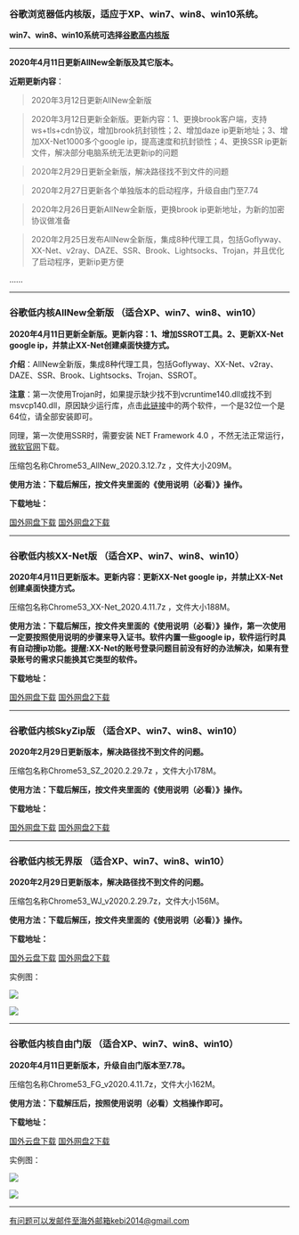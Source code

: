 ### 谷歌浏览器低内核版，适应于XP、win7、win8、win10系统。

**win7、win8、win10系统可选择[谷歌高内核版](https://github.com/Alvin9999/new-pac/wiki/%E9%AB%98%E5%86%85%E6%A0%B8%E7%89%88)**

***

**2020年4月11日更新AllNew全新版及其它版本。**

**近期更新内容**：

> 2020年3月12日更新AllNew全新版

> 2020年3月12日更新全新版。更新内容：1、更换brook客户端，支持ws+tls+cdn协议，增加brook抗封锁性；2、增加daze ip更新地址；3、增加XX-Net1000多个google ip，提高速度和抗封锁性；4、更换SSR ip更新文件，解决部分电脑系统无法更新ip的问题

> 2020年2月29日更新全新版，解决路径找不到文件的问题

> 2020年2月27日更新各个单独版本的启动程序，升级自由门至7.74

> 2020年2月26日更新AllNew全新版，更换brook ip更新地址，为新的加密协议做准备

> 2020年2月25日发布AllNew全新版，集成8种代理工具，包括Goflyway、XX-Net、v2ray、DAZE、SSR、Brook、Lightsocks、Trojan，并且优化了启动程序，更新ip更方便

......

***

### 谷歌低内核AllNew全新版 （适合XP、win7、win8、win10）

**2020年4月11日更新全新版。更新内容：1、增加SSROT工具。2、更新XX-Net google ip，并禁止XX-Net创建桌面快捷方式。**

**介绍**：AllNew全新版，集成8种代理工具，包括Goflyway、XX-Net、v2ray、DAZE、SSR、Brook、Lightsocks、Trojan、SSROT。

**注意**：第一次使用Trojan时，如果提示缺少找不到vcruntime140.dll或找不到msvcp140.dll，原因缺少运行库，点击[此链接](https://www.microsoft.com/en-us/download/details.aspx?id=48145)中的两个软件，一个是32位一个是64位，请全部安装即可。

同理，第一次使用SSR时，需要安装 NET Framework 4.0 ，不然无法正常运行，[微软官网](https://www.microsoft.com/zh-cn/download/details.aspx?id=17718)下载。

压缩包名称Chrome53_AllNew_2020.3.12.7z ，文件大小209M。

**使用方法：下载后解压，按文件夹里面的《使用说明（必看）》操作。**

**下载地址：**

[国外网盘下载](http://www.freedown8.club/html/20204112/Chrome53_AllNew_2020.4.11.7z) 
[国外网盘2下载](http://www.freedown8.xyz/20204112/Chrome53_AllNew_2020.4.11.7z) 

***

### 谷歌低内核XX-Net版 （适合XP、win7、win8、win10）

**2020年4月11日更新版本。更新内容：更新XX-Net google ip，并禁止XX-Net创建桌面快捷方式。**

压缩包名称Chrome53_XX-Net_2020.4.11.7z ，文件大小188M。

**使用方法：下载后解压，按文件夹里面的《使用说明（必看）》操作，第一次使用一定要按照使用说明的步骤来导入证书。软件内置一些google ip，软件运行时具有自动搜ip功能。提醒:XX-Net的账号登录问题目前没有好的办法解决，如果有登录账号的需求只能换其它类型的软件。**

**下载地址：**

[国外网盘下载](http://www.freedown8.club/html/2020411/Chrome53_XX-Net_2020.4.11.7z) 
[国外网盘2下载](http://www.freedown8.xyz/20200411/Chrome53_XX-Net_2020.4.11.7z) 

***

### 谷歌低内核SkyZip版 （适合XP、win7、win8、win10）

**2020年2月29日更新版本，解决路径找不到文件的问题。**

压缩包名称Chrome53_SZ_2020.2.29.7z ，文件大小178M。

**使用方法：下载后解压，按文件夹里面的《使用说明（必看）》操作。**

**下载地址：**

[国外网盘下载](http://www.freedown8.club/html/20202292/Chrome53_SZ_2020.2.29.7z) 
[国外网盘2下载](http://www.freedown8.xyz/2020229/Chrome53_SZ_2020.2.29.7z) 

***

### 谷歌低内核无界版  （适合XP、win7、win8、win10）

**2020年2月29日更新版本，解决路径找不到文件的问题。**

压缩包名称Chrome53_WJ_v2020.2.29.7z，文件大小156M。

**使用方法：下载后解压，按文件夹里面的《使用说明（必看）》操作。**

**下载地址：**

[国外云盘下载](http://www.freedown8.club/html/20202292/Chrome53_WJ_v2020.2.29.7z) 
[国外网盘2下载](http://www.freedown8.xyz/2020229/Chrome53_WJ_v2020.2.29.7z) 

实例图：

![](https://cdn.jsdelivr.net/gh/Alvin9999/pac2/softimag/53wuj1.png)

![](https://cdn.jsdelivr.net/gh/Alvin9999/PAC/download/53wujie1.PNG)


***


### 谷歌低内核自由门版  （适合XP、win7、win8、win10）

**2020年4月11日更新版本，升级自由门版本至7.78。**

压缩包名称Chrome53_FG_v2020.4.11.7z，文件大小162M。

**使用方法：下载解压后，按照使用说明（必看）文档操作即可。**

**下载地址：**

[国外云盘下载](http://www.freedown8.club/html/2020411/Chrome53_FG_v2020.4.11.7z) 
[国外网盘2下载](http://www.freedown8.xyz/2020411/Chrome53_FG_v2020.4.11.7z) 

实例图：

![](https://cdn.jsdelivr.net/gh/Alvin9999/pac2/softimag/53fg1.png)

![](https://cdn.jsdelivr.net/gh/Alvin9999/PAC/download/53freegate1.PNG)


***


有问题可以发邮件至海外邮箱kebi2014@gmail.com
